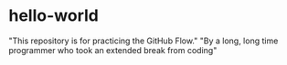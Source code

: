 # hello-world
"This repository is for practicing the GitHub Flow."
"By a long, long time programmer who took an extended break from coding"
